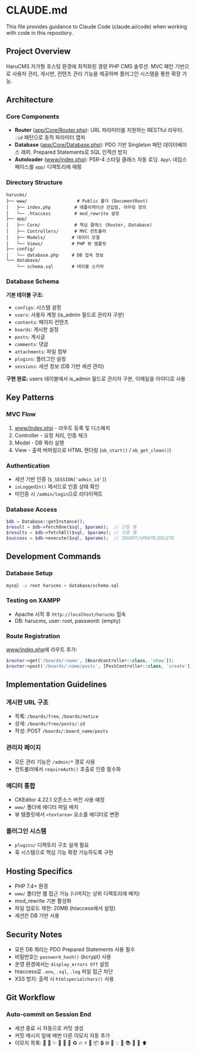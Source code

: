 # CLAUDE.md

This file provides guidance to Claude Code (claude.ai/code) when working with code in this repository.

## Project Overview

HaruCMS 저가형 호스팅 환경에 최적화된 경량 PHP CMS 솔루션. MVC 패턴 기반으로 사용자 관리, 게시판, 컨텐츠 관리 기능을 제공하며 플러그인 시스템을 통한 확장 가능.

## Architecture

### Core Components

- **Router** ([app/Core/Router.php](app/Core/Router.php)): URL 파라미터를 지원하는 RESTful 라우터. `:id` 패턴으로 동적 파라미터 캡처
- **Database** ([app/Core/Database.php](app/Core/Database.php)): PDO 기반 Singleton 패턴 데이터베이스 래퍼. Prepared Statements로 SQL 인젝션 방지
- **Autoloader** ([www/index.php](www/index.php:14-29)): PSR-4 스타일 클래스 자동 로딩. `App\` 네임스페이스를 `app/` 디렉토리에 매핑

### Directory Structure

```
harucms/
├── www/                   # Public 폴더 (DocumentRoot)
│   ├── index.php         # 애플리케이션 진입점, 라우팅 정의
│   └── .htaccess         # mod_rewrite 설정
├── app/
│   ├── Core/             # 핵심 클래스 (Router, Database)
│   ├── Controllers/      # MVC 컨트롤러
│   ├── Models/          # 데이터 모델
│   └── Views/           # PHP 뷰 템플릿
├── config/
│   └── database.php     # DB 접속 정보
└── database/
    └── schema.sql       # 테이블 스키마
```

### Database Schema

**기본 테이블 구조:**
- `configs`: 시스템 설정
- `users`: 사용자 계정 (is_admin 필드로 관리자 구분)
- `contents`: 페이지 컨텐츠
- `boards`: 게시판 설정
- `posts`: 게시글
- `comments`: 댓글
- `attachments`: 파일 첨부
- `plugins`: 플러그인 설정
- `sessions`: 세션 정보 (DB 기반 세션 관리)

**구현 완료:** users 테이블에서 is_admin 필드로 관리자 구분, 이메일을 아이디로 사용

## Key Patterns

### MVC Flow
1. [www/index.php](www/index.php) - 라우트 등록 및 디스패치
2. Controller - 요청 처리, 인증 체크
3. Model - DB 쿼리 실행
4. View - 출력 버퍼링으로 HTML 렌더링 (`ob_start()` / `ob_get_clean()`)

### Authentication
- 세션 기반 인증 (`$_SESSION['admin_id']`)
- `isLoggedIn()` 메서드로 인증 상태 확인
- 미인증 시 `/admin/login`으로 리다이렉트

### Database Access
```php
$db = Database::getInstance();
$result = $db->fetchOne($sql, $params);  // 단일 행
$results = $db->fetchAll($sql, $params); // 다중 행
$success = $db->execute($sql, $params);  // INSERT/UPDATE/DELETE
```

## Development Commands

### Database Setup
```bash
mysql -u root harucms < database/schema.sql
```

### Testing on XAMPP
- Apache 시작 후 `http://localhost/harucms` 접속
- DB: harucms, user: root, password: (empty)

### Route Registration
[www/index.php](www/index.php)에 라우트 추가:
```php
$router->get('/boards/:name', [BoardController::class, 'show']);
$router->post('/boards/:name/posts', [PostController::class, 'create']);
```

## Implementation Guidelines

### 게시판 URL 구조
- 목록: `/boards/free`, `/boards/notice`
- 상세: `/boards/free/posts/:id`
- 작성: POST `/boards/:board_name/posts`

### 관리자 페이지
- 모든 관리 기능은 `/admin/*` 경로 사용
- 컨트롤러에서 `requireAuth()` 호출로 인증 필수화

### 에디터 통합
- CKEditor 4.22.1 오픈소스 버전 사용 예정
- `www/` 폴더에 에디터 파일 배치
- 뷰 템플릿에서 `<textarea>` 요소를 에디터로 변환

### 플러그인 시스템
- `plugins/` 디렉토리 구조 설계 필요
- 훅 시스템으로 핵심 기능 확장 가능하도록 구현

## Hosting Specifics

- PHP 7.4+ 환경
- `www/` 폴더만 웹 접근 가능 (나머지는 상위 디렉토리에 배치)
- mod_rewrite 기본 활성화
- 파일 업로드 제한: 20MB (htaccess에서 설정)
- 세션은 DB 기반 사용

## Security Notes

- 모든 DB 쿼리는 PDO Prepared Statements 사용 필수
- 비밀번호는 `password_hash()` (bcrypt) 사용
- 운영 환경에서는 `display_errors Off` 설정
- htaccess로 `.env`, `.sql`, `.log` 파일 접근 차단
- XSS 방지: 출력 시 `htmlspecialchars()` 사용

## Git Workflow

### Auto-commit on Session End
- 세션 종료 시 자동으로 커밋 생성
- 커밋 메시지 앞에 매번 다른 이모지 자동 추가
- 이모지 목록: 🔧 📝 ✨ 🐛 🚀 💄 ♻️ 🔥 ⚡ 🎨 📦 🔒 🌐 🎯 💡 🧹 📚 🔨 🎉 ⬆️
